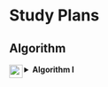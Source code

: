 <h1>Study Plans</h1>

<h2>Algorithm</h2>

<details>

<summary>
<img src="https://assets.leetcode.com/static_assets/others/algorithm_I.png" height="24" align="left">
<b>Algorithm I</b>
</summary>

<br>

<p>
In mathematics and computer science, an algorithm is defined as a process or set of rules to be followed in calculations or other problem-solving operations. This practical method is often used in calculations, data processing, and automatic reasoning because it contains clear and concise instructions and can be executed in limited time and space complexities.
</p>   

<h2>Day 1 ・ Binary Search</h2>

<h4>
<a href="../701-800/704/">Solution</a>
 – 
<a href="https://leetcode.com/problems/binary-search/">704. Binary Search</a>
</h4>

<h4>
<a href="../201-300/278/">Solution</a>
 – 
<a href="https://leetcode.com/problems/first-bad-version/">278. First Bad Version</a>
</h4>

<h4>
<a href="../1-100/35/">Solution</a>
 – 
<a href="https://leetcode.com/problems/search-insert-position/">35. Search Insert Position</a>
</h4>
  
<h2>Day 2 ・ Two Pointers</h2>
  
<h4>
<a href="../901-1000/977/">Solution</a>
 – 
<a href="https://leetcode.com/problems/squares-of-a-sorted-array/">977. Squares of a Sorted Array</a>
</h4>

<h4>
<a href="../101-200/189/">Solution</a>
 – 
<a href="https://leetcode.com/problems/rotate-array/">189. Rotate Array</a>
</h4>
  
<h2>Day 3 ・ Two Pointers</h2>
  
<h4>
<a href="">Solution</a>
-
<a href=""></a>
</h4>

<h4>
<a href="">Solution</a>
-
<a href=""></a>
</h4>

<h2>Day 4 ・ Two Pointers</h2>
    
<h4>
<a href="">Solution</a>
-
<a href=""></a>
</h4>

<h4>
<a href="">Solution</a>
-
<a href=""></a>
</h4>

<h2>Day 5 ・ Two Pointers</h2>
      
<h4>
<a href="">Solution</a>
-
<a href=""></a>
</h4>

<h4>
<a href="">Solution</a>
-
<a href=""></a>
</h4>

<h2>Day 6 ・ Sliding Window</h2>
      
<h4>
<a href="">Solution</a>
-
<a href=""></a>
</h4>

<h4>
<a href="">Solution</a>
-
<a href=""></a>
</h4>

<h2>Day 7 ・ Breadth-First Search / Depth-First Search</h2>
      
<h4>
<a href="">Solution</a>
-
<a href=""></a>
</h4>

<h4>
<a href="">Solution</a>
-
<a href=""></a>
</h4>

<h2>Day 8 ・ Breadth-First Search / Depth-First Search</h2>
      
<h4>
<a href="">Solution</a>
-
<a href=""></a>
</h4>

<h4>
<a href="">Solution</a>
-
<a href=""></a>
</h4>

<h2>Day 9 ・ Breadth-First Search / Depth-First Search</h2>
      
<h4>
<a href="">Solution</a>
-
<a href=""></a>
</h4>

<h4>
<a href="">Solution</a>
-
<a href=""></a>
</h4>

<h2>Day 10 ・ Recursion / Backtracking</h2>
      
<h4>
<a href="">Solution</a>
-
<a href=""></a>
</h4>

<h4>
<a href="">Solution</a>
-
<a href=""></a>
</h4>

<h2>Day 11 ・ Recursion / Backtracking</h2>
      
<h4>
<a href="">Solution</a>
-
<a href=""></a>
</h4>

<h4>
<a href="">Solution</a>
-
<a href=""></a>
</h4>
    
<h4>
<a href="">Solution</a>
-
<a href=""></a>
</h4>

<h2>Day 12 ・ Dynamic Programming</h2>
        
<h4>
<a href="">Solution</a>
-
<a href=""></a>
</h4>

<h4>
<a href="">Solution</a>
-
<a href=""></a>
</h4>
    
<h4>
<a href="">Solution</a>
-
<a href=""></a>
</h4>

<h2>Day 13 ・ Bit Manipulation</h2>
          
<h4>
<a href="">Solution</a>
-
<a href=""></a>
</h4>

<h4>
<a href="">Solution</a>
-
<a href=""></a>
</h4>

<h2>Day 14 ・ Bit Manipulation</h2>
          
<h4>
<a href="">Solution</a>
-
<a href=""></a>
</h4>

<h4>
<a href="">Solution</a>
-
<a href=""></a>
</h4>
  
<hr>

<h4>Source: https://leetcode.com/study-plan/algorithm</h4>

</details>
